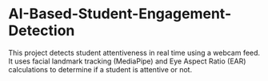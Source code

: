 # AI-Based-Student-Engagement-Detection
This project detects student attentiveness in real time using a webcam feed.   It uses facial landmark tracking (MediaPipe) and Eye Aspect Ratio (EAR) calculations to determine if a student is attentive or not.
